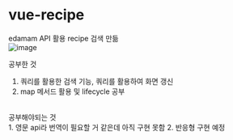 # vue-recipe

edamam API 활용 recipe 검색 만듦 <br/>
![image](https://user-images.githubusercontent.com/101313551/195232270-eca417fa-3582-4d0f-a1e5-96415256bdac.png)<br/>

공부한 것<br/>
1. 쿼리를 활용한 검색 기능, 쿼리를 활용하여 화면 갱신<br/>
2. map 메서드 활용 및 lifecycle 공부<br/>
<br/>
공부해야되는 것<br/>
1. 영문 api라 번역이 필요할 거 같은데 아직 구현 못함
2. 반응형 구현 예정
